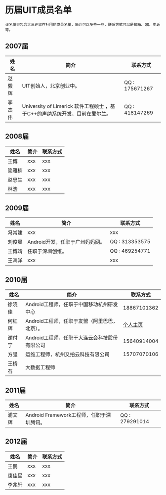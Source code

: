 # 历届UIT成员名单

`该名单只包含大三还留在社团的成员名单，简介可以多些一些，联系方式可以是邮箱、QQ、电话等。`

## 2007届

|   姓名   |   简介    |   联系方式   |
|----------|-----------|--------------|
|   赵毅辉   |  UIT创始人，北京创业中。   |   QQ : 175671267       |
|   李杰伟   | University of Limerick 软件工程硕士 ，基于C++的声纳系统开发，目前在爱尔兰。   |   QQ : 418147269        |


## 2008届

|   姓名   |   简介    |   联系方式   |
|----------|-----------|--------------|
|   王博   |   xxx   |    xxx       |
|   简雅楠   |   xxx   |    xxx       |
|   赵忠生   |   xxx   |    xxx       |
|   林浩   |   xxx   |    xxx       |


## 2009届

|   姓名   |   简介    |   联系方式   |
|----------|-----------|--------------|
|   冯常建   |   xxx   |    xxx       |
|   刘俊晨   |   Android开发，任职于广州妈妈网。   |    QQ : 313353575      |
|   王博靖   |   任职于深圳创维。   |    QQ : 469254771   |
|   王鸿洋   |   xxx   |    xxx       |


## 2010届

|   姓名   |   简介    |   联系方式   |
|----------|-----------|--------------|
|   徐晓佳   |   Android工程师，任职于中国移动杭州研发中心   |    18867101362       |
|   何红辉   |   Android工程师，任职于友盟（阿里巴巴，北京）。   |    [个人主页](https://github.com/bboyfeiyu)      |
|   谢付宁   |   Android工程师，任职于大连云会科技股份有限公司   |    15640914004       |
|   方强   |   运维工程师，杭州又拍云科技有限公司   |    15707070106    |
|   王桥石   |   大数据工程师   |        |


## 2011届

|   姓名   |   简介    |   联系方式   |
|----------|-----------|--------------|
|   浦文辉   |   Android Framework工程师，任职于深圳腾讯。   |    QQ : 279291014       |



## 2012届

|   姓名   |   简介    |   联系方式   |
|----------|-----------|--------------|
|   王鹤   |   xxx   |    xxx       |
|   康佳星   |   xxx   |    xxx       |
|   李兆轩   |   xxx   |    xxx       |


